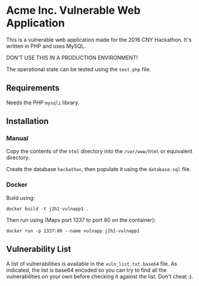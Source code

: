 # Acme Inc. Vulnerable Web Application

This is a vulnerable web application made for the 2016 CNY Hackathon. It's written in PHP and uses MySQL.

DON'T USE THIS IN A PRODUCTION ENVIRONMENT!

The operational state can be tested using the ```test.php``` file. 

## Requirements

Needs the PHP ```mysqli``` library.

## Installation

### Manual

Copy the contents of the `html` directory into the `/var/www/html` or equivalent directory.

Create the database `hackathon`, then populate it using the `database.sql` file.

### Docker

Build using:
```
docker build -t j2h2-vulnapp1 .
```

Then run using (Maps port 1337 to port 80 on the container):
```
docker run -p 1337:80 --name vulnapp j2h2-vulnapp1
```

## Vulnerability List

A list of vulnerabilities is available in the ```vuln_list.txt.base64``` file. As indicated, the list is base64 encoded so you can try to find all the vulnerabilities on your own before checking it against the list. Don't cheat :).

